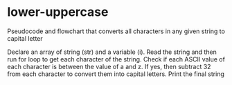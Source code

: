 # lower-uppercase
Pseudocode and flowchart that converts all characters in any given string to capital letter

Declare an array of string (str) and a variable (i).
Read the string and then run for loop to get each character of the string. 
Check if each ASCII value of each character is between the value of a and z. 
If yes, then subtract 32 from each character to convert them into capital letters.
Print the final string
